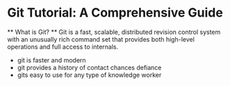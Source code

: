 # Git Tutorial: A Comprehensive Guide
** What is Git? **
Git is a fast, scalable, distributed revision control system with an unusually rich command set that provides both high-level operations and full access to internals.

* git is faster and modern  
* git provides a history of  contact chances defiance
* gits easy to use for any type of knowledge worker
